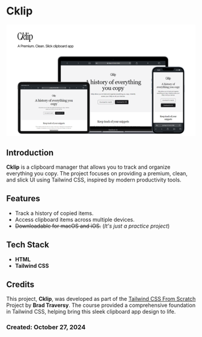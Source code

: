# Cklip

![Thumbnail](/thumbnail/img@c.png)

## Introduction
**Cklip** is a clipboard manager that allows you to track and organize everything you copy. The project focuses on providing a premium, clean, and slick UI using Tailwind CSS, inspired by modern productivity tools.

## Features
- Track a history of copied items.
- Access clipboard items across multiple devices.
- ~~Downloadable for macOS and iOS.~~ (*It's just a practice project*)

## Tech Stack
- **HTML**
- **Tailwind CSS**

## Credits
This project, **Cklip**, was developed as part of the [Tailwind CSS From Scratch](https://www.udemy.com/course/tailwind-from-scratch) Project by **Brad Traversy**. The course provided a comprehensive foundation in Tailwind CSS, helping bring this sleek clipboard app design to life. 

### Created: October 27, 2024
